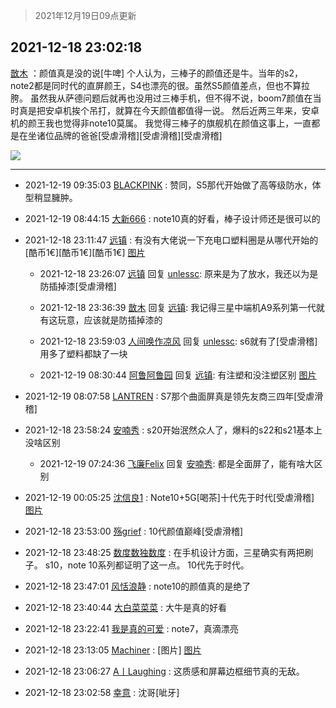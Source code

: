 > 2021年12月19日09点更新
<link rel="stylesheet" href="https://cdn.jsdelivr.net/gh/taotie6/sampleJSON@main/css/photo_show.css">
<meta name="referrer" content="no-referrer" />


 ## 2021-12-18 23:02:18 

 [㪚木](https://www.coolapk.com/feed/32218302?shareKey=NjRmMjVlZTM2YjQ4NjFiZTA1YWE~) ：颜值真是没的说[牛啤]
个人认为，三棒子的颜值还是牛。当年的s2，note2都是同时代的直屏颜王，S4也漂亮的很。虽然S5颜值差点，但也不算拉胯。
虽然我从萨德问题后就再也没用过三棒手机，但不得不说，boom7颜值在当时真是把安卓机挨个吊打，就算在今天颜值都值得一说。<!--break-->
然后近两三年来，安卓机的颜王我也觉得非note10莫属。
我觉得三棒子的旗舰机在颜值这事上，一直都是在坐诸位品牌的爸爸[受虐滑稽][受虐滑稽][受虐滑稽] 

<div class="album">
<img class="img-item" src="http://image.coolapk.com/feed/2019/0507/23/1081091_4586_1095@230x167.gif" />
</div>

 ------- 

- 2021-12-19 09:35:03 [BLACKPINK](uid=532936) : 赞同，S5那代开始做了高等级防水，体型稍显臃肿。 

- 2021-12-19 08:44:15 [大新666](uid=2509415) : note10真的好看，棒子设计师还是很可以的 

- 2021-12-18 23:11:47 [远镇](uid=1471248) : 有没有大佬说一下充电口塑料圈是从哪代开始的[酷币1€][酷币1€][酷币1€] [图片](http://image.coolapk.com/feed/2021/1218/23/1471248_0609a700_0305_2628_434@2494x3324.jpeg)

    - 2021-12-18 23:26:07 [远镇](uid=1471248) 回复 [unlessc](uid=2509766): 原来是为了放水，我还以为是防插掉漆[受虐滑稽] 

    - 2021-12-18 23:36:39 [㪚木](uid=1081091) 回复 [远镇](uid=1471248): 我记得三星中端机A9系列第一代就有这玩意，应该就是防插掉漆的 

    - 2021-12-18 23:59:03 [人间唤作凉风](uid=2205506) 回复 [unlessc](uid=2509766): s6就有了[受虐滑稽]用多了塑料都缺了一块 

    - 2021-12-19 08:30:44 [阿鲁阿鲁园](uid=8744023) 回复 [远镇](uid=1471248): 有注塑和没注塑区别 [图片](http://image.coolapk.com/feed/2021/1219/08/8744023_e11e73ff_3843_5694_473@1111x405.png)

- 2021-12-19 08:07:58 [LANTREN](uid=2194571) : S7那个曲面屏真是领先友商三四年[受虐滑稽] 

- 2021-12-18 23:58:24 [安喃秀](uid=2237599) : s20开始泯然众人了，爆料的s22和s21基本上没啥区别 

    - 2021-12-19 07:24:36 [飞廉Felix](uid=900024) 回复 [安喃秀](uid=2237599): 都是全面屏了，能有啥大区别 

- 2021-12-19 00:05:25 [沈信良1](uid=3130347) : Note10+5G[喝茶]十代先于时代[受虐滑稽] [图片](http://image.coolapk.com/feed/2021/1219/00/3130347_3525_3043_341@834x626.jpg)

- 2021-12-18 23:53:00 [殇grief](uid=4392516) : 10代颜值巅峰[受虐滑稽] 

- 2021-12-18 23:48:25 [数度数独数度](uid=1649918) : 在手机设计方面，三星确实有两把刷子。
s10，note 10系列都证明了这一点。
10代先于时代。 

- 2021-12-18 23:47:01 [风恬浪静](uid=2415886) : note10的颜值真的是绝了 

- 2021-12-18 23:40:44 [大白菜菜菜](uid=2081020) : 大牛是真的好看 

- 2021-12-18 23:22:41 [我是真的可爱](uid=731138) : note7，真滴漂亮 

- 2021-12-18 23:13:05 [Machiner](uid=3114536) : [图片] [图片](http://image.coolapk.com/feed/2021/1218/23/3114536_5fd11af6_0384_5591_169@2160x3838.jpeg)

- 2021-12-18 23:06:27 [A丨Laughing](uid=1343322) : 这质感和屏幕边框细节真的无敌。 

- 2021-12-18 23:02:58 [幸意](uid=10645435) : 沈哥[呲牙] 


